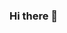 ### Hi there 👋

<!--
**ShathisKannan19/ShathisKannan19** is a ✨ _special_ ✨ repository because its `README.md` (this file) appears on your GitHub profile.

Here are some ideas to get you started:

- 🔭 I’m currently working on Web Development and React Js
- 🌱 I’m currently learning Block-Chain , Artificial Intelligence and React Js like Web Based Frameworks.
- 👯 I’m looking to collaborate on ...
- 🤔 I’m looking for help with ...
- 💬 Ask me about how to start learn coding
- 📫 How to reach me: vshathiskannan@gmail.com
- 😎 LinkedIn : https://www.linkedin.com/in/shathis-kannan-v-1b5073237 or Search as Shathis Kannan V 
- 😄 Pronouns: Shathis Kannan
- ⚡ Fun fact: I'm actually doing coding constantly while everyone slep on there bed.
-->
